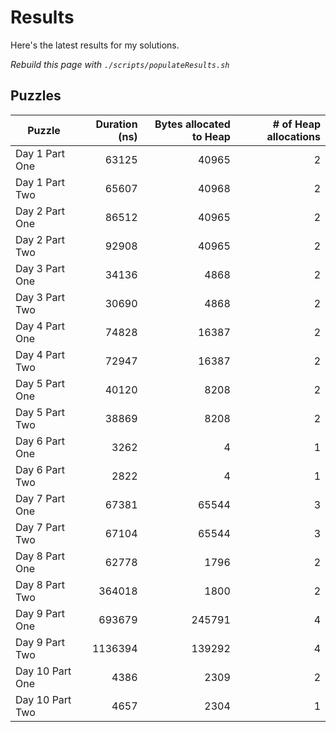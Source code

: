 # Results

Here's the latest results for my solutions.

_Rebuild this page with `./scripts/populateResults.sh`_

## Puzzles

|Puzzle|Duration (ns)|Bytes allocated to Heap|# of Heap allocations|
|-|-:|-:|-:|
|Day 1 Part One|63125|40965|2|
|Day 1 Part Two|65607|40968|2|
|Day 2 Part One|86512|40965|2|
|Day 2 Part Two|92908|40965|2|
|Day 3 Part One|34136|4868|2|
|Day 3 Part Two|30690|4868|2|
|Day 4 Part One|74828|16387|2|
|Day 4 Part Two|72947|16387|2|
|Day 5 Part One|40120|8208|2|
|Day 5 Part Two|38869|8208|2|
|Day 6 Part One|3262|4|1|
|Day 6 Part Two|2822|4|1|
|Day 7 Part One|67381|65544|3|
|Day 7 Part Two|67104|65544|3|
|Day 8 Part One|62778|1796|2|
|Day 8 Part Two|364018|1800|2|
|Day 9 Part One|693679|245791|4|
|Day 9 Part Two|1136394|139292|4|
|Day 10 Part One|4386|2309|2|
|Day 10 Part Two|4657|2304|1|
